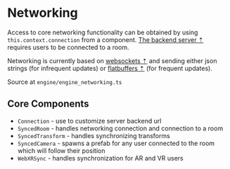 # Networking

Access to core networking functionality can be obtained by using ``this.context.connection`` from a component. [The backend server ⇡](https://glitch.com/edit/#!/needle-tiny-server) requires users to be connected to a room.

Networking is currently based on [websockets ⇡](https://github.com/jjxxs/websocket-ts) and sending either json strings (for infrequent updates) or [flatbuffers ⇡](https://google.github.io/flatbuffers/) (for frequent updates).

Source at ``engine/engine_networking.ts``

## Core Components
- ``Connection`` - use to customize server backend url
- ``SyncedRoom`` - handles networking connection and connection to a room
- ``SyncedTransform`` - handles synchronizing transforms
- ``SyncedCamera`` - spawns a prefab for any user connected to the room which will follow their position
- ``WebXRSync`` - handles synchronization for AR and VR users
